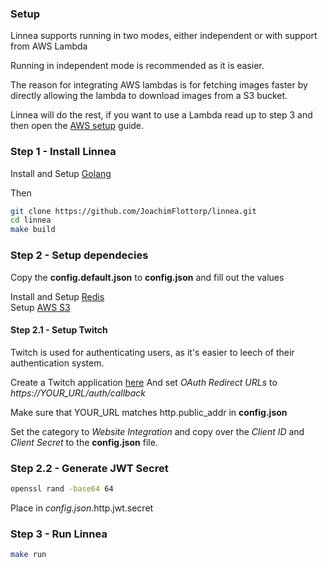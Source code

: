 ### Setup

Linnea supports running in two modes, either independent or with support from AWS Lambda

Running in independent mode is recommended as it is easier.

The reason for integrating AWS lambdas is for fetching images faster by directly allowing the lambda to download images from a S3 bucket.

Linnea will do the rest, if you want to use a Lambda read up to step 3 and then open the [AWS setup](./aws-setup.md) guide.

### Step 1 - Install Linnea

Install and Setup [Golang](https://go.dev/dl/)<br />

Then

```bash
git clone https://github.com/JoachimFlottorp/linnea.git
cd linnea
make build
```

### Step 2 - Setup dependecies

Copy the <b>config.default.json</b> to <b>config.json</b> and fill out the values

Install and Setup [Redis](https://redis.io/)<br />
Setup [AWS S3](https://aws.amazon.com/s3/)<br />

#### Step 2.1 - Setup Twitch

Twitch is used for authenticating users, as it's easier to leech of their authentication system.

Create a Twitch application [here](https://dev.twitch.tv/console/apps/create)
And set <i>OAuth Redirect URLs</i> to <i>https://YOUR_URL/auth/callback</i>

Make sure that YOUR_URL matches http.public_addr in <b>config.json</b>

Set the category to <i>Website Integration</i> and copy over the <i>Client ID</i> and <i>Client Secret</i> to the <b>config.json</b> file.

### Step 2.2 - Generate JWT Secret

```bash
openssl rand -base64 64
```

Place in <i>config.json</i>.http.jwt.secret

### Step 3 - Run Linnea

```bash
make run
```
